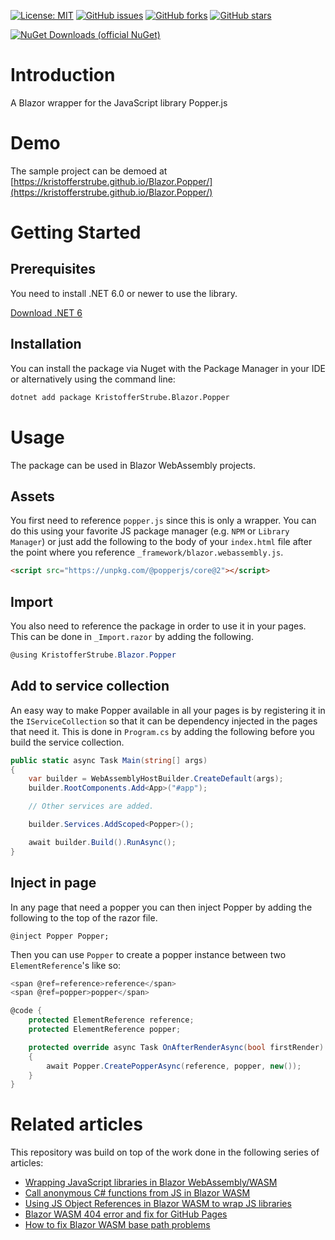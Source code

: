 [![License: MIT](https://img.shields.io/badge/License-MIT-yellow.svg)](/LICENSE.md)
[![GitHub issues](https://img.shields.io/github/issues/KristofferStrube/Popperize)](https://github.com/KristofferStrube/Popperize/issues)
[![GitHub forks](https://img.shields.io/github/forks/KristofferStrube/Popperize)](https://github.com/KristofferStrube/Popperize/network/members)
[![GitHub stars](https://img.shields.io/github/stars/KristofferStrube/Popperize)](https://github.com/KristofferStrube/Popperize/stargazers)

[![NuGet Downloads (official NuGet)](https://img.shields.io/nuget/dt/KristofferStrube.Blazor.Popper?label=NuGet%20Downloads)](https://www.nuget.org/packages/KristofferStrube.Blazor.Popper/)  

# Introduction
A Blazor wrapper for the JavaScript library Popper.js

# Demo

The sample project can be demoed at [https://kristofferstrube.github.io/Blazor.Popper/](https://kristofferstrube.github.io/Blazor.Popper/)

# Getting Started
## Prerequisites
You need to install .NET 6.0 or newer to use the library.

[Download .NET 6](https://dotnet.microsoft.com/download/dotnet/6.0)

## Installation
You can install the package via Nuget with the Package Manager in your IDE or alternatively using the command line:
```bash
dotnet add package KristofferStrube.Blazor.Popper
```

# Usage
The package can be used in Blazor WebAssembly projects.
## Assets
You first need to reference `popper.js` since this is only a wrapper. You can do this using your favorite JS package manager (e.g. `NPM` or `Library Manager`) or just add the following to the body of your `index.html` file after the point where you reference `_framework/blazor.webassembly.js`.
```html
<script src="https://unpkg.com/@popperjs/core@2"></script>
```
## Import
You also need to reference the package in order to use it in your pages. This can be done in `_Import.razor` by adding the following.
```csharp
@using KristofferStrube.Blazor.Popper
```
## Add to service collection
An easy way to make Popper available in all your pages is by registering it in the `IServiceCollection` so that it can be dependency injected in the pages that need it. This is done in `Program.cs` by adding the following before you build the service collection.
```csharp
public static async Task Main(string[] args)
{
    var builder = WebAssemblyHostBuilder.CreateDefault(args);
    builder.RootComponents.Add<App>("#app");

    // Other services are added.

    builder.Services.AddScoped<Popper>();

    await builder.Build().RunAsync();
}
```
## Inject in page
In any page that need a popper you can then inject Popper by adding the following to the top of the razor file.
```
@inject Popper Popper;
```
Then you can use `Popper` to create a popper instance between two `ElementReference`'s like so:
```csharp
<span @ref=reference>reference</span>
<span @ref=popper>popper</span>

@code {
    protected ElementReference reference;
    protected ElementReference popper;

    protected override async Task OnAfterRenderAsync(bool firstRender)
    {
        await Popper.CreatePopperAsync(reference, popper, new());
    }
}
```

# Related articles
This repository was build on top of the work done in the following series of articles:

- [Wrapping JavaScript libraries in Blazor WebAssembly/WASM](https://blog.elmah.io/wrapping-javascript-libraries-in-blazor-webassembly-wasm/)
- [Call anonymous C# functions from JS in Blazor WASM](https://blog.elmah.io/call-anonymous-c-functions-from-js-in-blazor-wasm/)
- [Using JS Object References in Blazor WASM to wrap JS libraries](https://blog.elmah.io/using-js-object-references-in-blazor-wasm-to-wrap-js-libraries/)
- [Blazor WASM 404 error and fix for GitHub Pages](https://blog.elmah.io/blazor-wasm-404-error-and-fix-for-github-pages/)
- [How to fix Blazor WASM base path problems](https://blog.elmah.io/how-to-fix-blazor-wasm-base-path-problems/)
